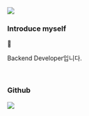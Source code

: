 
<div>
<div>
	<img src="https://capsule-render.vercel.app/api?type=waving&color=auto&height=200&section=header&text=changDDAO%20Github!&fontSize=90" />	
</div>

### Introduce myself
<div>
<p>Backend Developer입니다.</p> <br>
</div>



### Github
<img src="https://github-readme-stats.vercel.app/api/top-langs/?username=changDDAO&layout=compact">
<br>



